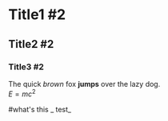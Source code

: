 # Title1 #2
## Title2 #2
### Title3 #2

The quick *brown* fox **jumps** over the lazy dog.  
$E=mc^2$
  
  
  #what's this
  _ test_
